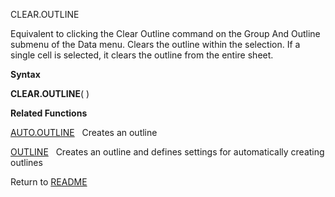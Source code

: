 CLEAR.OUTLINE

Equivalent to clicking the Clear Outline command on the Group And
Outline submenu of the Data menu. Clears the outline within the
selection. If a single cell is selected, it clears the outline from the
entire sheet.

**Syntax**

**CLEAR.OUTLINE**( )

**Related Functions**

[AUTO.OUTLINE](AUTO.OUTLINE.md)&nbsp;&nbsp;&nbsp;Creates an outline

[OUTLINE](OUTLINE.md)&nbsp;&nbsp;&nbsp;Creates an outline and defines settings for
automatically creating outlines



Return to [README](README.md)

